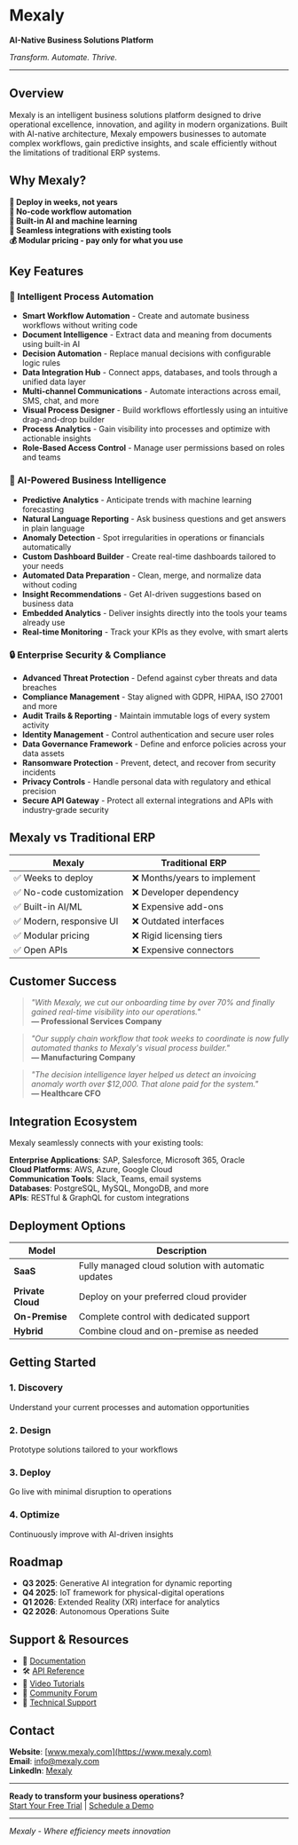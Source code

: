 # Mexaly
**AI-Native Business Solutions Platform**

*Transform. Automate. Thrive.*

---

## Overview

Mexaly is an intelligent business solutions platform designed to drive operational excellence, innovation, and agility in modern organizations. Built with AI-native architecture, Mexaly empowers businesses to automate complex workflows, gain predictive insights, and scale efficiently without the limitations of traditional ERP systems.

## Why Mexaly?

**🚀 Deploy in weeks, not years**  
**🎨 No-code workflow automation**  
**🧠 Built-in AI and machine learning**  
**🔌 Seamless integrations with existing tools**  
**💰 Modular pricing - pay only for what you use**

## Key Features

### 🚀 Intelligent Process Automation
- **Smart Workflow Automation** - Create and automate business workflows without writing code
- **Document Intelligence** - Extract data and meaning from documents using built-in AI
- **Decision Automation** - Replace manual decisions with configurable logic rules
- **Data Integration Hub** - Connect apps, databases, and tools through a unified data layer
- **Multi-channel Communications** - Automate interactions across email, SMS, chat, and more
- **Visual Process Designer** - Build workflows effortlessly using an intuitive drag-and-drop builder
- **Process Analytics** - Gain visibility into processes and optimize with actionable insights
- **Role-Based Access Control** - Manage user permissions based on roles and teams

### 🧠 AI-Powered Business Intelligence
- **Predictive Analytics** - Anticipate trends with machine learning forecasting
- **Natural Language Reporting** - Ask business questions and get answers in plain language
- **Anomaly Detection** - Spot irregularities in operations or financials automatically
- **Custom Dashboard Builder** - Create real-time dashboards tailored to your needs
- **Automated Data Preparation** - Clean, merge, and normalize data without coding
- **Insight Recommendations** - Get AI-driven suggestions based on business data
- **Embedded Analytics** - Deliver insights directly into the tools your teams already use
- **Real-time Monitoring** - Track your KPIs as they evolve, with smart alerts

### 🔒 Enterprise Security & Compliance
- **Advanced Threat Protection** - Defend against cyber threats and data breaches
- **Compliance Management** - Stay aligned with GDPR, HIPAA, ISO 27001 and more
- **Audit Trails & Reporting** - Maintain immutable logs of every system activity
- **Identity Management** - Control authentication and secure user roles
- **Data Governance Framework** - Define and enforce policies across your data assets
- **Ransomware Protection** - Prevent, detect, and recover from security incidents
- **Privacy Controls** - Handle personal data with regulatory and ethical precision
- **Secure API Gateway** - Protect all external integrations and APIs with industry-grade security

## Mexaly vs Traditional ERP

| **Mexaly** | **Traditional ERP** |
|------------|-------------------|
| ✅ Weeks to deploy | ❌ Months/years to implement |
| ✅ No-code customization | ❌ Developer dependency |
| ✅ Built-in AI/ML | ❌ Expensive add-ons |
| ✅ Modern, responsive UI | ❌ Outdated interfaces |
| ✅ Modular pricing | ❌ Rigid licensing tiers |
| ✅ Open APIs | ❌ Expensive connectors |

## Customer Success

> *"With Mexaly, we cut our onboarding time by over 70% and finally gained real-time visibility into our operations."*  
> **— Professional Services Company**

> *"Our supply chain workflow that took weeks to coordinate is now fully automated thanks to Mexaly's visual process builder."*  
> **— Manufacturing Company**

> *"The decision intelligence layer helped us detect an invoicing anomaly worth over $12,000. That alone paid for the system."*  
> **— Healthcare CFO**

## Integration Ecosystem

Mexaly seamlessly connects with your existing tools:

**Enterprise Applications**: SAP, Salesforce, Microsoft 365, Oracle  
**Cloud Platforms**: AWS, Azure, Google Cloud  
**Communication Tools**: Slack, Teams, email systems  
**Databases**: PostgreSQL, MySQL, MongoDB, and more  
**APIs**: RESTful & GraphQL for custom integrations

## Deployment Options

| Model | Description |
|-------|-------------|
| **SaaS** | Fully managed cloud solution with automatic updates |
| **Private Cloud** | Deploy on your preferred cloud provider |
| **On-Premise** | Complete control with dedicated support |
| **Hybrid** | Combine cloud and on-premise as needed |

## Getting Started

### 1. **Discovery**
Understand your current processes and automation opportunities

### 2. **Design** 
Prototype solutions tailored to your workflows

### 3. **Deploy**
Go live with minimal disruption to operations

### 4. **Optimize**
Continuously improve with AI-driven insights

## Roadmap

- **Q3 2025**: Generative AI integration for dynamic reporting
- **Q4 2025**: IoT framework for physical-digital operations
- **Q1 2026**: Extended Reality (XR) interface for analytics
- **Q2 2026**: Autonomous Operations Suite

## Support & Resources

- 📖 [Documentation](https://docs.mexaly.com)
- 🛠️ [API Reference](https://api.mexaly.com)
- 🎥 [Video Tutorials](https://learn.mexaly.com)
- 💬 [Community Forum](https://community.mexaly.com)
- 📧 [Technical Support](mailto:support@mexaly.com)

## Contact

**Website**: [www.mexaly.com](https://www.mexaly.com)  
**Email**: [info@mexaly.com](mailto:info@mexaly.com)  
**LinkedIn**: [Mexaly](https://www.linkedin.com/company/mexaly)

---

**Ready to transform your business operations?**  
[Start Your Free Trial](https://www.mexaly.com/trial) | [Schedule a Demo](https://www.mexaly.com/demo)

---

*Mexaly - Where efficiency meets innovation*

